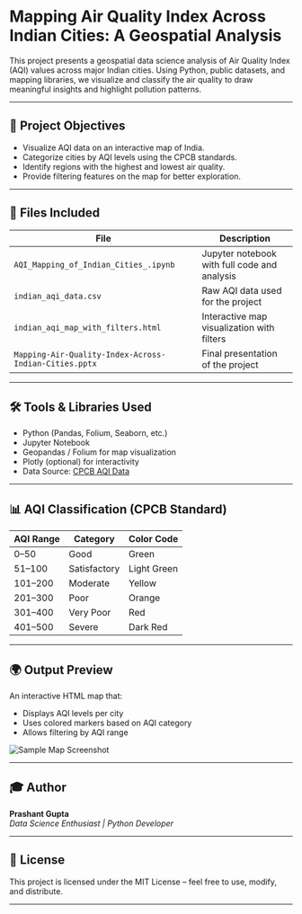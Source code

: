# Mapping Air Quality Index Across Indian Cities: A Geospatial Analysis

This project presents a geospatial data science analysis of Air Quality Index (AQI) values across major Indian cities. Using Python, public datasets, and mapping libraries, we visualize and classify the air quality to draw meaningful insights and highlight pollution patterns.

---

## 📌 Project Objectives

- Visualize AQI data on an interactive map of India.
- Categorize cities by AQI levels using the CPCB standards.
- Identify regions with the highest and lowest air quality.
- Provide filtering features on the map for better exploration.

---

## 📂 Files Included

| File | Description |
|------|-------------|
| `AQI_Mapping_of_Indian_Cities_.ipynb` | Jupyter notebook with full code and analysis |
| `indian_aqi_data.csv` | Raw AQI data used for the project |
| `indian_aqi_map_with_filters.html` | Interactive map visualization with filters |
| `Mapping-Air-Quality-Index-Across-Indian-Cities.pptx` | Final presentation of the project |

---

## 🛠️ Tools & Libraries Used

- Python (Pandas, Folium, Seaborn, etc.)
- Jupyter Notebook
- Geopandas / Folium for map visualization
- Plotly (optional) for interactivity
- Data Source: [CPCB AQI Data](https://cpcb.nic.in/)

---

## 📊 AQI Classification (CPCB Standard)

| AQI Range | Category        | Color Code  |
|-----------|------------------|-------------|
| 0–50      | Good             | Green       |
| 51–100    | Satisfactory     | Light Green |
| 101–200   | Moderate         | Yellow      |
| 201–300   | Poor             | Orange      |
| 301–400   | Very Poor        | Red         |
| 401–500   | Severe           | Dark Red    |

---

## 🌍 Output Preview

An interactive HTML map that:
- Displays AQI levels per city
- Uses colored markers based on AQI category
- Allows filtering by AQI range

![Sample Map Screenshot](preview.png) <!-- Optional: Add image if uploaded -->

---

## 🎓 Author

**Prashant Gupta**  
_Data Science Enthusiast | Python Developer_

---

## 📄 License

This project is licensed under the MIT License – feel free to use, modify, and distribute.

---

